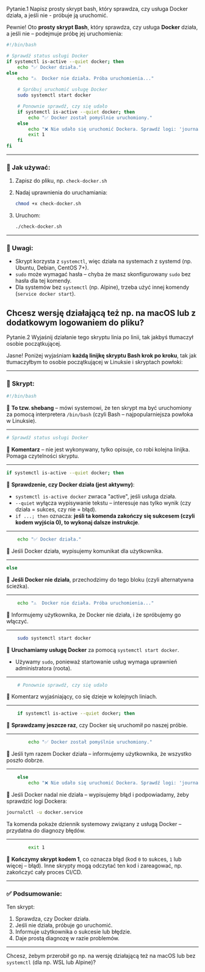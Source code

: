 Pytanie.1
Napisz prosty skrypt bash, który sprawdza, czy usługa Docker działa, a jeśli nie - próbuje ją uruchomić.

Pewnie! Oto **prosty skrypt Bash**, który sprawdza, czy usługa **Docker** działa, a jeśli nie – podejmuje próbę jej uruchomienia:

```bash
#!/bin/bash

# Sprawdź status usługi Docker
if systemctl is-active --quiet docker; then
    echo "✅ Docker działa."
else
    echo "⚠️  Docker nie działa. Próba uruchomienia..."

    # Spróbuj uruchomić usługę Docker
    sudo systemctl start docker

    # Ponownie sprawdź, czy się udało
    if systemctl is-active --quiet docker; then
        echo "✅ Docker został pomyślnie uruchomiony."
    else
        echo "❌ Nie udało się uruchomić Dockera. Sprawdź logi: 'journalctl -u docker.service'"
        exit 1
    fi
fi
```

---

### 📌 Jak używać:

1. Zapisz do pliku, np. `check-docker.sh`
2. Nadaj uprawnienia do uruchamiania:

   ```bash
   chmod +x check-docker.sh
   ```
3. Uruchom:

   ```bash
   ./check-docker.sh
   ```

---

### 🧠 Uwagi:

* Skrypt korzysta z `systemctl`, więc działa na systemach z systemd (np. Ubuntu, Debian, CentOS 7+).
* `sudo` może wymagać hasła – chyba że masz skonfigurowany `sudo` bez hasła dla tej komendy.
* Dla systemów bez `systemctl` (np. Alpine), trzeba użyć innej komendy (`service docker start`).

Chcesz wersję działającą też np. na macOS lub z dodatkowym logowaniem do pliku?
-----------------------------------------------
Pytanie.2
Wyjaśnij działanie tego skryptu linia po linii, tak jakbyś tłumaczył osobie początkującej.

Jasne! Poniżej wyjaśniam **każdą linijkę skryptu Bash krok po kroku**, tak jak tłumaczyłbym to osobie początkującej w Linuksie i skryptach powłoki:

---

### 📜 Skrypt:

```bash
#!/bin/bash
```

🔹 **To tzw. shebang** – mówi systemowi, że ten skrypt ma być uruchomiony za pomocą interpretera `/bin/bash` (czyli Bash – najpopularniejsza powłoka w Linuksie).

---

```bash
# Sprawdź status usługi Docker
```

🔹 **Komentarz** – nie jest wykonywany, tylko opisuje, co robi kolejna linijka. Pomaga czytelności skryptu.

---

```bash
if systemctl is-active --quiet docker; then
```

🔹 **Sprawdzenie, czy Docker działa (jest aktywny)**:

* `systemctl is-active docker` zwraca "active", jeśli usługa działa.
* `--quiet` wyłącza wypisywanie tekstu – interesuje nas tylko wynik (czy działa = sukces, czy nie = błąd).
* `if ...; then` oznacza: **jeśli ta komenda zakończy się sukcesem (czyli kodem wyjścia 0), to wykonaj dalsze instrukcje**.

---

```bash
    echo "✅ Docker działa."
```

🔹 Jeśli Docker działa, wypisujemy komunikat dla użytkownika.

---

```bash
else
```

🔹 **Jeśli Docker nie działa**, przechodzimy do tego bloku (czyli alternatywna ścieżka).

---

```bash
    echo "⚠️  Docker nie działa. Próba uruchomienia..."
```

🔹 Informujemy użytkownika, że Docker nie działa, i że spróbujemy go włączyć.

---

```bash
    sudo systemctl start docker
```

🔹 **Uruchamiamy usługę Docker** za pomocą `systemctl start docker`.

* Używamy `sudo`, ponieważ startowanie usług wymaga uprawnień administratora (roota).

---

```bash
    # Ponownie sprawdź, czy się udało
```

🔹 Komentarz wyjaśniający, co się dzieje w kolejnych liniach.

---

```bash
    if systemctl is-active --quiet docker; then
```

🔹 **Sprawdzamy jeszcze raz**, czy Docker się uruchomił po naszej próbie.

---

```bash
        echo "✅ Docker został pomyślnie uruchomiony."
```

🔹 Jeśli tym razem Docker działa – informujemy użytkownika, że wszystko poszło dobrze.

---

```bash
    else
        echo "❌ Nie udało się uruchomić Dockera. Sprawdź logi: 'journalctl -u docker.service'"
```

🔹 Jeśli Docker nadal nie działa – wypisujemy błąd i podpowiadamy, żeby sprawdzić logi Dockera:

```bash
journalctl -u docker.service
```

Ta komenda pokaże dziennik systemowy związany z usługą Docker – przydatna do diagnozy błędów.

---

```bash
        exit 1
```

🔹 **Kończymy skrypt kodem 1**, co oznacza błąd (kod `0` to sukces, `1` lub więcej – błąd).
Inne skrypty mogą odczytać ten kod i zareagować, np. zakończyć cały proces CI/CD.

---

### ✅ Podsumowanie:

Ten skrypt:

1. Sprawdza, czy Docker działa.
2. Jeśli nie działa, próbuje go uruchomić.
3. Informuje użytkownika o sukcesie lub błędzie.
4. Daje prostą diagnozę w razie problemów.

---

Chcesz, żebym przerobił go np. na wersję działającą też na macOS lub bez `systemctl` (dla np. WSL lub Alpine)?